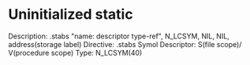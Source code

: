 # Uninitialized static

Description: .stabs "name: descriptor type-ref",
N_LCSYM, NIL, NIL, address(storage label)
Directive: .stabs
Symol Descriptor: S(file scope)/
V(procedure scope)
Type: N_LCSYM(40)